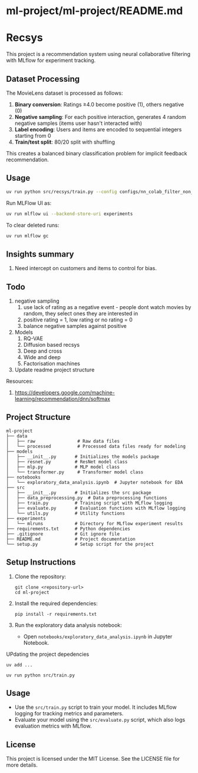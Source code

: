 # ml-project/ml-project/README.md

# Recsys

This project is a recommendation system using neural collaborative filtering with MLflow for experiment tracking.

## Dataset Processing

The MovieLens dataset is processed as follows:
1. **Binary conversion**: Ratings ≥4.0 become positive (1), others negative (0)
2. **Negative sampling**: For each positive interaction, generates 4 random negative samples (items user hasn't interacted with)
3. **Label encoding**: Users and items are encoded to sequential integers starting from 0
4. **Train/test split**: 80/20 split with shuffling

This creates a balanced binary classification problem for implicit feedback recommendation.

## Usage
```bash
uv run python src/recsys/train.py --config configs/nn_colab_filter_non_linear.yaml
```

Run MLFlow UI as:
```bash
uv run mlflow ui --backend-store-uri experiments
```

To clear deleted runs:
```bash
uv run mlflow gc
```

## Insights summary
1. Need intercept on customers and items to control for bias.

## Todo

1. negative sampling
   1. use lack of rating as a negative event - people dont watch movies by random, they select ones they are interested in
   2. positive rating = 1, low rating or no rating = 0
   3. balance negative samples against positive
2. Models
   1. RQ-VAE
   2. Diffusion based recsys
   3. Deep and cross
   4. Wide and deep
   5. Factorisation machines
3. Update readme project structure

Resources:
1. https://developers.google.com/machine-learning/recommendation/dnn/softmax

## Project Structure

```
ml-project
├── data
│   ├── raw                # Raw data files
│   └── processed          # Processed data files ready for modeling
├── models
│   ├── __init__.py       # Initializes the models package
│   ├── resnet.py         # ResNet model class
│   ├── mlp.py            # MLP model class
│   └── transformer.py     # Transformer model class
├── notebooks
│   └── exploratory_data_analysis.ipynb  # Jupyter notebook for EDA
├── src
│   ├── __init__.py       # Initializes the src package
│   ├── data_preprocessing.py  # Data preprocessing functions
│   ├── train.py          # Training script with MLflow logging
│   ├── evaluate.py       # Evaluation functions with MLflow logging
│   └── utils.py          # Utility functions
├── experiments
│   └── mlruns            # Directory for MLflow experiment results
├── requirements.txt      # Python dependencies
├── .gitignore            # Git ignore file
├── README.md             # Project documentation
└── setup.py              # Setup script for the project
```

## Setup Instructions

1. Clone the repository:
   ```
   git clone <repository-url>
   cd ml-project
   ```

2. Install the required dependencies:
   ```
   pip install -r requirements.txt
   ```

3. Run the exploratory data analysis notebook:
   - Open `notebooks/exploratory_data_analysis.ipynb` in Jupyter Notebook.

UPdating the project depedencies
```
uv add ...
```


```
uv run python src/train.py
```


## Usage

- Use the `src/train.py` script to train your model. It includes MLflow logging for tracking metrics and parameters.
- Evaluate your model using the `src/evaluate.py` script, which also logs evaluation metrics with MLflow.

## License

This project is licensed under the MIT License. See the LICENSE file for more details.